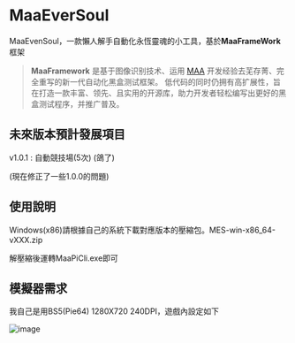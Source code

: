 <!-- markdownlint-disable MD033 MD041 -->
<!--
<p align="center">
  <img alt="LOGO" src="https://cdn.jsdelivr.net/gh/MaaAssistantArknights/design@main/logo/maa-logo_512x512.png" width="256" height="256" />
</p>

<div align="center">
-->
# MaaEverSoul
</div>

MaaEvenSoul，一款懶人解手自動化永恆靈魂的小工具，基於**MaaFrameWork**框架

> **MaaFramework** 是基于图像识别技术、运用 [MAA](https://github.com/MaaAssistantArknights/MaaAssistantArknights) 开发经验去芜存菁、完全重写的新一代自动化黑盒测试框架。
> 低代码的同时仍拥有高扩展性，旨在打造一款丰富、领先、且实用的开源库，助力开发者轻松编写出更好的黑盒测试程序，并推广普及。


## 未來版本預計發展項目

v1.0.1 : 自動競技場(5次) (鴿了)

(現在修正了一些1.0.0的問題)

## 使用說明

Windows(x86)請根據自己的系統下載對應版本的壓縮包。MES-win-x86_64-vXXX.zip

解壓縮後運轉MaaPiCli.exe即可

## 模擬器需求

我自己是用BS5(Pie64) 1280X720 240DPI，遊戲內設定如下

![image](https://github.com/user-attachments/assets/862f3256-0a2f-49db-bb54-e7b5a90cfb8f)





